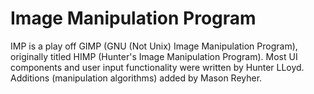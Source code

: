 # Image Manipulation Program
IMP is a play off GIMP (GNU (Not Unix) Image Manipulation Program), originally titled HIMP (Hunter's Image Manipulation Program). Most UI components and user input functionality were written by Hunter LLoyd. Additions (manipulation algorithms) added by Mason Reyher.
